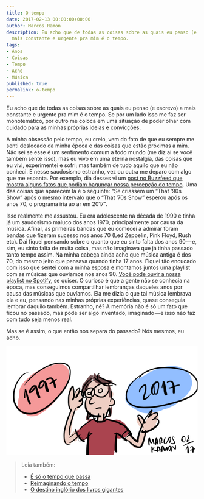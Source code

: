 ```yaml
---
title: O tempo
date: 2017-02-13 00:00:00+00:00
author: Marcos Ramon
description: Eu acho que de todas as coisas sobre as quais eu penso (e escrevo) a
  mais constante e urgente pra mim é o tempo.
tags:
- Anos
- Coisas
- Tempo
- Acho
- Música
published: true
permalink: o-tempo
---
```

Eu acho que de todas as coisas sobre as quais eu penso (e escrevo) a mais constante e urgente pra mim é o tempo. Se por um lado isso me faz ser monotemático, por outro me coloca em uma situação de poder olhar com cuidado para as minhas próprias ideias e convicções.

A minha obsessão pelo tempo, eu creio, vem do fato de que eu sempre me senti deslocado da minha época e das coisas que estão próximas a mim. Não sei se esse é um sentimento comum a todo mundo (me diz aí se você também sente isso), mas eu vivo em uma eterna nostalgia, das coisas que eu vivi, experimentei e sofri; mas também de tudo aquilo que eu não conheci. E nesse saudosismo estranho, vez ou outra me deparo com algo que me espanta. Por exemplo, dia desses vi um [post no Buzzfeed que mostra alguns fatos que podiam bagunçar nossa percepção do tempo](https://www.buzzfeed.com/andyneuenschwander/17-fatos-que-vao-baguncar-totalmente-a-sua-percepcao-de-temp?utm_term=.wuqvN3RK2#.qvAyBkAG4). Uma das coisas que aparecem lá é o seguinte: “Se criassem um “That ’90s Show” após o mesmo intervalo que o “That ’70s Show” esperou após os anos 70, o programa iria ao ar em 2017".

Isso realmente me assustou. Eu era adolescente na década de 1990 e tinha já um saudosismo maluco dos anos 1970, principalmente por causa da música. Afinal, as primeiras bandas que eu comecei a admirar foram bandas que fizeram sucesso nos anos 70 (Led Zeppelin, Pink Floyd, Rush etc). Daí fiquei pensando sobre o quanto que eu sinto falta dos anos 90 — e, sim, eu sinto falta de muita coisa, mas não imaginava que já tinha passado tanto tempo assim. Na minha cabeça ainda acho que música antiga é dos 70, do mesmo jeito que pensava quando tinha 17 anos. Fiquei tão encucado com isso que sentei com a minha esposa e montamos juntos uma playlist com as músicas que ouvíamos nos anos 90. [Você pode ouvir a nossa playlist no Spotify](https://open.spotify.com/user/marcosramon/playlist/7FxybrmbjGus35E88gYb9v), se quiser. O curioso é que a gente não se conhecia na época, mas conseguimos compartilhar lembranças daqueles anos por causa das músicas que ouvíamos. Ela me dizia o que tal música lembrava ela e eu, pensando nas minhas próprias experiências, quase conseguia lembrar daquilo também. Estranho, né? A memória não é só um fato que ficou no passado, mas pode ser algo inventado, imaginado — e isso não faz com tudo seja menos real.

Mas se é assim, o que então nos separa do passado? Nós mesmos, eu acho.

<img src="/assets/img/tempo2017.png">



> Leia também:
> - <a href="/e-so-o-tempo-que-passa">É só o tempo que passa</a>
> - <a href="/reimaginando-o-tempo">Reimaginando o tempo</a>
> - <a href="/o-destino-inglorio-dos-livros-gigantes">O destino inglório dos livros gigantes</a>
